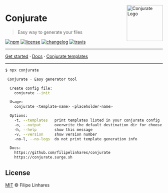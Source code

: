 <a href="https://github.com/filipelinhares/conjurate"><img
  src="https://i.imgur.com/2amDxYd.png" alt="Conjurate Logo"
  width="115" align="right"></a>

# Conjurate

> Easy way to generate your files

[![npm][npm-image]][npm-url] [![license][license-image]][license-url]
[![changelog][changelog-image]][changelog-url] [![travis][travis-img]][travis-url]

- - -
[Get started](http://conjurate.surge.sh/getting-started) · [Docs](http://conjurate.surge.sh/docs) · [Conjurate templates](http://conjurate.surge.sh/templates)
- - -


```bash
$ npx conjurate

 Conjurate - Easy generator tool

  Create config file:
    conjurate --init

  Usage:
    conjurate <template-name> <placeholder-name>

  Options:
    -t, --templates   print templates listed in your conjurate config
    -o, --output      overwrite the default destination dir for choose template
    -h, --help        show this message
    -v, --version     show version number
    -no-l, --no-logs  do not print template generation info

  Docs:
    https://github.com/filipelinhares/conjurate
    https://conjurate.surge.sh
```



## License

[MIT](LICENSE.md) © Filipe Linhares

[travis-img]: https://travis-ci.org/filipelinhares/conjurate.svg?branch=master
[travis-url]: https://travis-ci.org/filipelinhares/conjurate
[changelog-image]: https://img.shields.io/badge/changelog-md-blue.svg?style=flat
[changelog-url]: CHANGELOG.md
[license-image]: https://img.shields.io/npm/l/conjurate.svg?style=flat
[license-url]: LICENSE.md
[npm-image]: https://img.shields.io/npm/v/conjurate.svg?style=flat
[npm-url]: https://www.npmjs.com/package/conjurate
